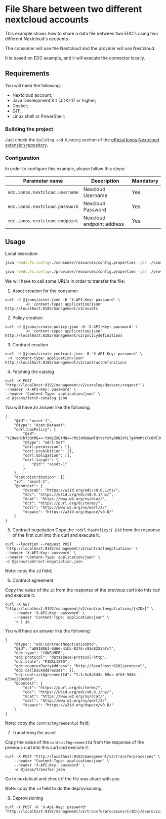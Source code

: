 # File Share between two different nextcloud accounts

This example shows how to share a data file between two EDC's using two different Nextcloud's accounts.

The consumer will use the Nextcloud and the provider will use Nextcloud.

It is based on EDC example, and it will execute the connector locally.

## Requirements

You will need the following:
- Nextcloud account;
- Java Development Kit (JDK) 17 or higher;
- Docker;
- GIT;
- Linux shell or PowerShell;


### Building the project

Just check the `Building and Running` section of the [official Ionos Nextcloud extension repository](https://github.com/Digital-Ecosystems/edc-ionos-nextcloud?tab=readme-ov-file#building-and-running).

### Configuration
In order to configure this example, please follow this steps:

| Parameter name                     | Description| Mandatory      |
|------------------------------------|--------------|----------------|
| `edc.ionos.nextcloud.username`     | Nexcloud Username       | Yes     |
| `edc.ionos.nextcloud.password`     | Nexcloud Password       | Yes     |
| `edc.ionos.nextcloud.endpoint`     | Nexcloud endpoint address | Yes   |

## Usage

Local execution:

```bash
java -Dedc.fs.config=./consumer/resources/config.properties -jar ./consumer/build/libs/connector.jar

java -Dedc.fs.config=./provider/resources/config.properties -jar ./provider/build/libs/connector.jar
```

We will have to call some URL's in order to transfer the file:

1) Asset creation for the consumer
```console
curl -d @jsons/asset.json -H 'X-API-Key: password' \
		 -H 'content-type: application/json' http://localhost:8182/management/v3/assets
```

2) Policy creation
```console
curl -d @jsons/create-policy.json -H 'X-API-Key: password' \
		 -H 'content-type: application/json' http://localhost:8182/management/v2/policydefinitions
```

3) Contract creation
```console
curl -d @jsons/create-contract.json -H 'X-API-Key: password' \
 -H 'content-type: application/json' http://localhost:8182/management/v2/contractdefinitions
```

4) Fetching the catalog
```console
curl -X POST "http://localhost:9192/management/v2/catalog/dataset/request" \
--header 'X-API-Key: password' \
--header 'Content-Type: application/json' \
-d @jsons/fetch-catalog.json
```
You will have an answer like the following:
```
{
	"@id": "asset-1",
	"@type": "dcat:Dataset",
	"odrl:hasPolicy": {
		"@id": "Y29udHJhY3QtMQ==:YXNzZXQtMQ==:MzIxMGUwNTQtYzYxYy00N2VhLTg4MmMtYTc0NTJmNDYxM2Fi",
		"@type": "odrl:Set",
		"odrl:permission": [],
		"odrl:prohibition": [],
		"odrl:obligation": [],
		"odrl:target": {
			"@id": "asset-1"
		}
	},
	"dcat:distribution": [],
	"id": "asset-1",
	"@context": {
		"@vocab": "https://w3id.org/edc/v0.0.1/ns/",
		"edc": "https://w3id.org/edc/v0.0.1/ns/",
		"dcat": "https://www.w3.org/ns/dcat/",
		"dct": "https://purl.org/dc/terms/",
		"odrl": "http://www.w3.org/ns/odrl/2/",
		"dspace": "https://w3id.org/dspace/v0.8/"
	}
}
```

5) Contract negotiation
   Copy the `"odrl:hasPolicy:{ @id` from the response of the first curl into this curl and execute it.

```
curl --location --request POST 'http://localhost:9192/management/v2/contractnegotiations' \
--header 'X-API-Key: password' \
--header 'Content-Type: application/json' \
-d @jsons/contract-negotiation.json
```

Note: copy the `id` field;

6) Contract agreement

Copy the value of the `id` from the response of the previous curl into this curl and execute it.
```console
curl -X GET "http://localhost:9192/management/v2/contractnegotiations/{<ID>}" \
	--header 'X-API-Key: password' \
    --header 'Content-Type: application/json' \
    -s | jq
```
You will have an answer like the following:
```
{
	"@type": "edc:ContractNegotiationDto",
	"@id": "a88180b3-0d66-41b5-8376-c91d8253afcf",
	"edc:type": "CONSUMER",
	"edc:protocol": "dataspace-protocol-http",
	"edc:state": "FINALIZED",
	"edc:counterPartyAddress": "http://localhost:8282/protocol",
	"edc:callbackAddresses": [],
	"edc:contractAgreementId": "1:1:5c0a5d3c-69ea-4fb5-9d3d-e33ec280cde9",
	"@context": {
		"dct": "https://purl.org/dc/terms/",
		"edc": "https://w3id.org/edc/v0.0.1/ns/",
		"dcat": "https://www.w3.org/ns/dcat/",
		"odrl": "http://www.w3.org/ns/odrl/2/",
		"dspace": "https://w3id.org/dspace/v0.8/"
	}
}
```

Note: copy the `contractAgreementId` field;

7) Transfering the asset

Copy the value of the `contractAgreementId` from the response of the previous curl into this curl and execute it.
```console
curl -X POST "http://localhost:9192/management/v2/transferprocesses" \
    --header "Content-Type: application/json" \
	--header 'X-API-Key: password' \
    -d @jsons/transfer.json
```

Go to nextcloud and check if the file was share with you.

Note: copy the `id` field to do the deprovisioning;

8) Deprovisioning

```
curl -X POST -H 'X-Api-Key: password' "http://localhost:9192/management/v2/transferprocesses/{<ID>}/deprovision"
```

